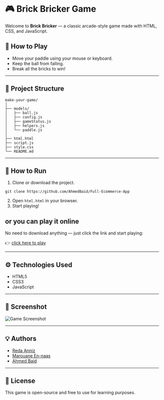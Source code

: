 # 🎮 Brick Bricker Game

Welcome to **Brick Bricker** — a classic arcade-style game made with HTML, CSS, and JavaScript.

## 🧱 How to Play

- Move your paddle using your mouse or keyboard.
- Keep the ball from falling.
- Break all the bricks to win!

---

## 📁 Project Structure

```
make-your-game/
│
├── models/
│   ├── ball.js         
│   ├── config.js       
│   ├── gameStatus.js   
│   ├── helpers.js      
│   └── paddle.js       
│
├── html.html           
├── script.js           
├── style.css           
└── README.md           
```

---

## 🚀 How to Run

1. Clone or download the project.  
```
git clone https://github.com/AhmedBaid/Full-Ecommerce-App
```
2. Open `html.html` in your browser.
3. Start playing!

## or you can play it online
No need to download anything — just click the link and start playing:

👉 [click here to play](https://brick-breaker-abaid.netlify.app/)

---

## ⚙️ Technologies Used

- HTML5
- CSS3
- JavaScript

---

## 📸 Screenshot

![Game Screenshot](assets/screenshot.png) 

---

## 💡 Authors

- [Reda Anniz](https://github.com/redaaz07)
- [Marouane En-naas](https://github.com/Marouane-EN)
- [Ahmed Baid](https://github.com/AhmedBaid)
---

## 📜 License

This game is open-source and free to use for learning purposes.
